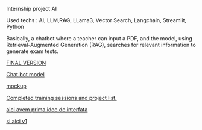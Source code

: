Internship project AI

Used techs :
AI, LLM,RAG, LLama3, Vector Search, Langchain, Streamlit, Python 

Basically, a chatbot where a teacher can input a PDF, and the model, using Retrieval-Augmented Generation (RAG), searches for relevant information to generate exam tests.

[FINAL VERSION](v2.py)

[Chat bot model](basic.py)

[mockup](files/mockup.pdf)

[Completed training sessions and project list.](Training-Soft31-2024.pdf)

[aici avem prima idee de interfata](cute-interface.py)

[si aici v1 ](v1.py)

